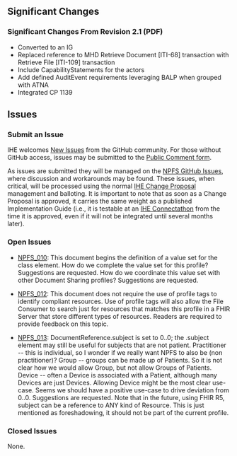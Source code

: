 ## Significant Changes

### Significant Changes From Revision 2.1 (PDF)

- Converted to an IG
- Replaced reference to MHD Retrieve Document [ITI-68] transaction with Retrieve File [ITI-109] transaction 
- Include CapabilityStatements for the actors
- Add defined AuditEvent requirements leveraging BALP when grouped with ATNA
- Integrated CP 1139

## Issues

### Submit an Issue

IHE welcomes [New Issues](https://github.com/IHE/ITI.NPFS/issues/new/choose) from the GitHub community. 
For those without GitHub access, issues may be submitted to the [Public Comment form](https://www.ihe.net/resources/public_comment/).

As issues are submitted they will be managed on the [NPFS GitHub Issues](https://github.com/IHE/ITI.NPFS/issues), where discussion and workarounds may be found. These issues, when critical, will be processed using the normal [IHE Change Proposal](https://wiki.ihe.net/index.php/Category:CPs) management and balloting. 
It is important to note that as soon as a Change Proposal is approved, it carries the same weight as a published Implementation Guide (i.e., it is testable at an [IHE Connectathon](https://www.ihe.net/participate/connectathon/) from the time it is approved, even if it will not be integrated until several months later).

### Open Issues

- [NPFS_010](https://github.com/IHE/ITI.NPFS/issues/5): This document begins the definition of a value set for the
class element. How do we complete the value set for this profile?
Suggestions are requested. How do we coordinate this value set with
other Document Sharing profiles? Suggestions are requested.

- [NPFS_012](https://github.com/IHE/ITI.NPFS/issues/6): This document does not require the use of profile tags to
identify compliant resources. Use of profile tags will also allow the
File Consumer to search just for resources that matches this profile in
a FHIR Server that store different types of resources. Readers are
required to provide feedback on this topic.

- [NPFS_013](https://github.com/IHE/ITI.NPFS/issues/8): DocumentReference.subject is set to 0..0; the .subject element may still be useful for subjects that are not patient. Practitioner -- this is individual, so I wonder if we really want NPFS to also be (non practitioner)?
Group -- groups can be made up of Patients. So it is not clear how we would allow Group, but not allow Groups of Patients.
Device -- often a Device is associated with a Patient, although many Devices are just Devices. Allowing Device might be the most clear use-case.
Seems we should have a positive use-case to drive deviation from 0..0. Suggestions are requested.
Note that in the future, using FHIR R5, subject can be a reference to ANY kind of Resource. This is just mentioned as foreshadowing, it should not be part of the current profile.

### Closed Issues

None.